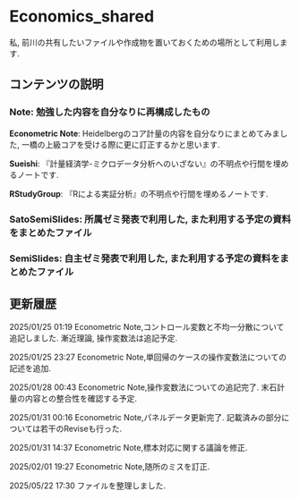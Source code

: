# **Economics_shared**

私, 前川の共有したいファイルや作成物を置いておくための場所として利用します.

## **コンテンツの説明**


### **Note**: 勉強した内容を自分なりに再構成したもの

**Econometric Note**: Heidelbergのコア計量の内容を自分なりにまとめてみました, 一橋の上級コアを受ける際に更に訂正するかと思います.

**Sueishi**: 『計量経済学-ミクロデータ分析へのいざない』の不明点や行間を埋めるノートです.

**RStudyGroup**: 『Rによる実証分析』の不明点や行間を埋めるノートです.

### **SatoSemiSlides**: 所属ゼミ発表で利用した, また利用する予定の資料をまとめたファイル

### **SemiSlides**: 自主ゼミ発表で利用した, また利用する予定の資料をまとめたファイル


## **更新履歴**

2025/01/25 01:19 Econometric Note,コントロール変数と不均一分散について追記しました. 漸近理論, 操作変数法は追記予定.

2025/01/25 23:27 Econometric Note,単回帰のケースの操作変数法についての記述を追加.

2025/01/28 00:43 Econometric Note,操作変数法についての追記完了. 末石計量の内容との整合性を確認する予定.

2025/01/31 00:16 Econometric Note,パネルデータ更新完了. 記載済みの部分については若干のReviseも行った.

2025/01/31 14:37 Econometric Note,標本対応に関する議論を修正.

2025/02/01 19:27 Econometric Note,随所のミスを訂正.

2025/05/22 17:30 ファイルを整理しました.
